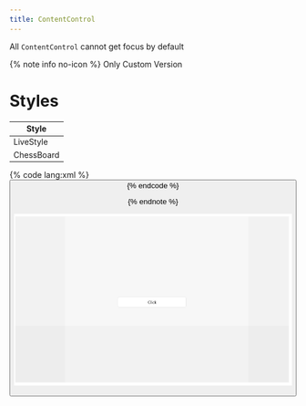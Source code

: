 ```yaml
---
title: ContentControl
---
```


All `ContentControl` cannot get focus by default

{% note info no-icon %}
Only Custom Version

# Styles
|Style|
|-|
|LiveStyle|
|ChessBoard|

{% code lang:xml %}
<ContentControl Style="{StaticResource ChessBoard}" hc:BorderElement.CornerRadius="5">
    <Button Content="Click" Width="200"/>
</ContentControl>
{% endcode %}

{% endnote %}

![ContentControl](https://raw.githubusercontent.com/ghost1372/Resources/main/HandyControls/Docs/MCBackgroundLiveStyle.gif)